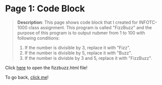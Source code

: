# Page 1: Code Block

> **Description**: This page shows code block that I created for INFOTC-1000 class assignment. This program is called "FizzBuzz" and the purpose of this program is to output nubmer from 1 to 100 with following conditions:
> 1. If the number is divisible by 3, replace it with "Fizz".
> 2. If the number is divisible by 5, replace it with "Buzz".
> 3. If the number is divisble by 3 and 5, replace it with "FizzBuzz".

Click [here](https://github.com/kevinkee99/Kevo-Repository/blob/4523ed73f9a8f988a9953d5dccd91f481703b705/fizzbuzz.html) to open the fizzbuzz.html file!

To go back, [click me](https://github.com/kevinkee99/Kevo-Repository/blob/d5def24d60b7081ee1e5d88dae64e80e0ca48107/README.md)!
